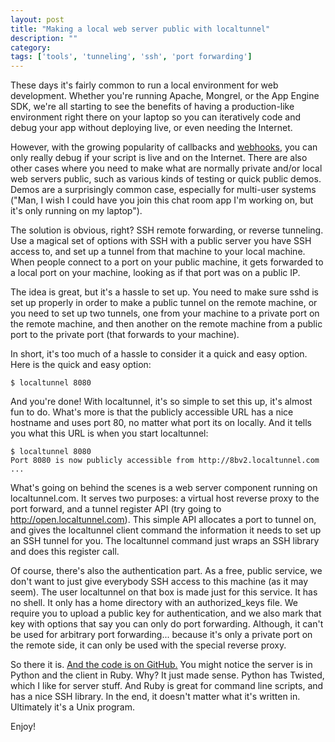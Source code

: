 ```yaml
---
layout: post
title: "Making a local web server public with localtunnel"
description: ""
category: 
tags: ['tools', 'tunneling', 'ssh', 'port forwarding']
---
```

These days it's fairly common to run a local environment for web development. Whether you're running Apache, Mongrel, or the App Engine SDK, we're all starting to see the benefits of having a production-like environment right there on your laptop so you can iteratively code and debug your app without deploying live, or even needing the Internet.

However, with the growing popularity of callbacks and <a href="http://webhooks.org">webhooks</a>, you can only really debug if your script is live and on the Internet. There are also other cases where you need to make what are normally private and/or local web servers public, such as various kinds of testing or quick public demos. Demos are a surprisingly common case, especially for multi-user systems ("Man, I wish I could have you join this chat room app I'm working on, but it's only running on my laptop").

The solution is obvious, right? SSH remote forwarding, or reverse tunneling. Use a magical set of options with SSH with a public server you have SSH access to, and set up a tunnel from that machine to your local machine. When people connect to a port on your public machine, it gets forwarded to a local port on your machine, looking as if that port was on a public IP.

The idea is great, but it's a hassle to set up. You need to make sure sshd is set up properly in order to make a public tunnel on the remote machine, or you need to set up two tunnels, one from your machine to a private port on the remote machine, and then another on the remote machine from a public port to the private port (that forwards to your machine).

In short, it's too much of a hassle to consider it a quick and easy option. Here is the quick and easy option:

    $ localtunnel 8080

And you're done! With localtunnel, it's so simple to set this up, it's almost fun to do. What's more is that the publicly accessible URL has a nice hostname and uses port 80, no matter what port its on locally. And it tells you what this URL is when you start localtunnel:

    $ localtunnel 8080
    Port 8080 is now publicly accessible from http://8bv2.localtunnel.com ...

What's going on behind the scenes is a web server component running on localtunnel.com. It serves two purposes: a virtual host reverse proxy to the port forward, and a tunnel register API (try going to <a href="http://open.localtunnel.com">http://open.localtunnel.com</a>). This simple API allocates a port to tunnel on, and gives the localtunnel client command the information it needs to set up an SSH tunnel for you. The localtunnel command just wraps an SSH library and does this register call.

Of course, there's also the authentication part. As a free, public service, we don't want to just give everybody SSH access to this machine (as it may seem). The user localtunnel on that box is made just for this service. It has no shell. It only has a home directory with an authorized_keys file. We require you to upload a public key for authentication, and we also mark that key with options that say you can only do port forwarding. Although, it can't be used for arbitrary port forwarding... because it's only a private port on the remote side, it can only be used with the special reverse proxy.

So there it is. <a href="http://github.com/progrium/localtunnel">And the code is on GitHub.</a> You might notice the server is in Python and the client in Ruby. Why? It just made sense. Python has Twisted, which I like for server stuff. And Ruby is great for command line scripts, and has a nice SSH library. In the end, it doesn't matter what it's written in. Ultimately it's a Unix program.

Enjoy!
